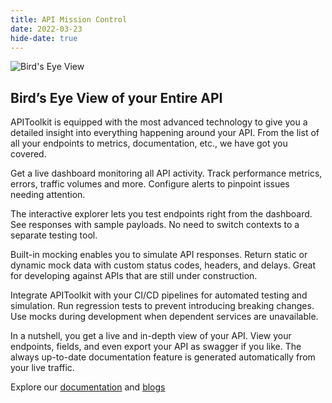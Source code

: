 ```yaml
---
title: API Mission Control 
date: 2022-03-23
hide-date: true
---
```


![Bird's Eye View](../gif-anomaly.gif)

## Bird’s Eye View of your Entire API

APIToolkit is equipped with the most advanced technology to give you a detailed insight into everything happening around your API. From the list of all your endpoints to metrics, documentation, etc., we have got you covered.

Get a live dashboard monitoring all API activity. Track performance metrics, errors, traffic volumes and more. Configure alerts to pinpoint issues needing attention.

The interactive explorer lets you test endpoints right from the dashboard. See responses with sample payloads. No need to switch contexts to a separate testing tool.

Built-in mocking enables you to simulate API responses. Return static or dynamic mock data with custom status codes, headers, and delays. Great for developing against APIs that are still under construction.

Integrate APIToolkit with your CI/CD pipelines for automated testing and simulation. Run regression tests to prevent introducing breaking changes. Use mocks during development when dependent services are unavailable.

In a nutshell, you get a live and in-depth view of your API. View your endpoints, fields, and even export your API as swagger if you like. The always up-to-date documentation feature is generated automatically from your live traffic.

Explore our [documentation](https://apitoolkit.io/docs/) and [blogs](https://apitoolkit.io/blog/) 



